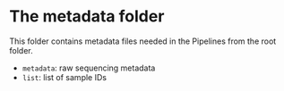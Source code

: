 # The metadata folder

This folder contains metadata files needed in the Pipelines from the root folder.

- ```metadata```: raw sequencing metadata
- ```list```: list of sample IDs
